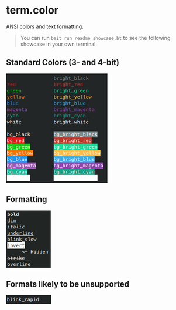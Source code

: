 # term.color
ANSI colors and text formatting.

> You can run `bait run readme_showcase.bt` to see the following showcase in your own terminal.

## Standard Colors (3- and 4-bit)
![Standard Colors](media/colors_dark.png)

## Formatting
![Formatting](media/formatting.gif)

## Formats likely to be unsupported
![Unsupported Formats](media/unsupported_formats.png)
